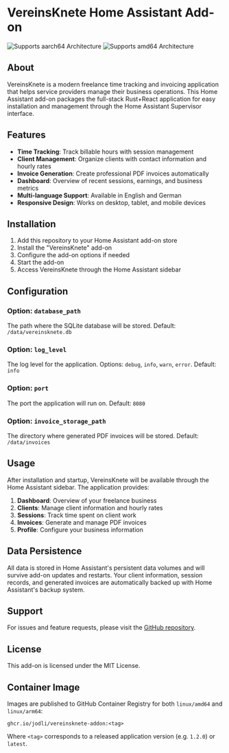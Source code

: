 # VereinsKnete Home Assistant Add-on

![Supports aarch64 Architecture][aarch64-shield] ![Supports amd64 Architecture][amd64-shield]

[aarch64-shield]: https://img.shields.io/badge/aarch64-yes-green.svg
[amd64-shield]: https://img.shields.io/badge/amd64-yes-green.svg

## About

VereinsKnete is a modern freelance time tracking and invoicing application that helps service providers manage their business operations. This Home Assistant add-on packages the full-stack Rust+React application for easy installation and management through the Home Assistant Supervisor interface.

## Features

- **Time Tracking**: Track billable hours with session management
- **Client Management**: Organize clients with contact information and hourly rates
- **Invoice Generation**: Create professional PDF invoices automatically
- **Dashboard**: Overview of recent sessions, earnings, and business metrics
- **Multi-language Support**: Available in English and German
- **Responsive Design**: Works on desktop, tablet, and mobile devices

## Installation

1. Add this repository to your Home Assistant add-on store
2. Install the "VereinsKnete" add-on
3. Configure the add-on options if needed
4. Start the add-on
5. Access VereinsKnete through the Home Assistant sidebar

## Configuration

### Option: `database_path`

The path where the SQLite database will be stored. Default: `/data/vereinsknete.db`

### Option: `log_level`

The log level for the application. Options: `debug`, `info`, `warn`, `error`. Default: `info`

### Option: `port`

The port the application will run on. Default: `8080`

### Option: `invoice_storage_path`

The directory where generated PDF invoices will be stored. Default: `/data/invoices`

## Usage

After installation and startup, VereinsKnete will be available through the Home Assistant sidebar. The application provides:

1. **Dashboard**: Overview of your freelance business
2. **Clients**: Manage client information and hourly rates
3. **Sessions**: Track time spent on client work
4. **Invoices**: Generate and manage PDF invoices
5. **Profile**: Configure your business information

## Data Persistence

All data is stored in Home Assistant's persistent data volumes and will survive add-on updates and restarts. Your client information, session records, and generated invoices are automatically backed up with Home Assistant's backup system.

## Support

For issues and feature requests, please visit the [GitHub repository](https://github.com/jodli/vereinsknete-addon).

## License

This add-on is licensed under the MIT License.

## Container Image

Images are published to GitHub Container Registry for both `linux/amd64` and `linux/arm64`:

```
ghcr.io/jodli/vereinsknete-addon:<tag>
```

Where `<tag>` corresponds to a released application version (e.g. `1.2.0`) or `latest`.